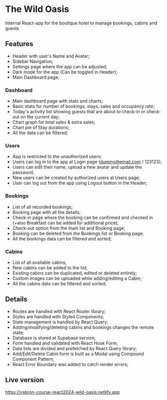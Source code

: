 # The Wild Oasis

Internal React-app for the boutique hotel to manage bookings, cabins and guests

## Features

- Header with user's Name and Avatar;
- Sidebar Navigation;
- Settings page where the app can be adjusted;
- Dark mode for the app (Can be toggled in Header);
- Main Dashboard page;

### Dashboard

- Main dashboard page with stats and charts;
- Basic stats for number of bookings, stays, sales and occupancy rate;
- Today's activity list showing guests that are about to check-in or check-out on the current day;
- Chart graph for total sales & extra sales;
- Chart pie of Stay durations;
- All the data can be filtered;

### Users

- App is restricted to the unauthorized users;
- Users can log in to the app at Login page (dummy@email.com / 123123);
- Users can edit their name, upload a new avatar and update the password;
- New users can be created by authorized users at Users page;
- User can log out from the app using Logout button in the Header;

### Bookings

- List of all recorded bookings;
- Booking page with all the details;
- Check-in page where the booking can be confirmed and checked in (+also Breakfast can be added for additional price);
- Check-out option from the main list and Booking page;
- Booking can be deleted from the Bookings list or Booking page;
- All the bookings data can be filtered and sorted;

### Cabins

- List of all available cabins;
- New cabins can be added to the list;
- Existing cabins can be duplicated, edited or deleted entirely;
- Custom images can be uploaded while adding/editing a Cabin;
- All the cabins data can be filtered and sorted;

## Details

- Routes are handled with React Router library;
- Styles are handled with Styled Components;
- State management is handled by React Query;
- Adding/modifying/deleting cabins and bookings changes the remote state;
- Database is stored at Supabase service;
- Form handled and validated with React Hook Form;
- Data lists are divided and prefetched by React Query library;
- Add/Edit/Delete Cabin form is built as a Modal using Compound Component Pattern;
- React Error Boundary was added to catch render errors;

## Live version

https://vsbron-course-react2024-wild-oasis.netlify.app
